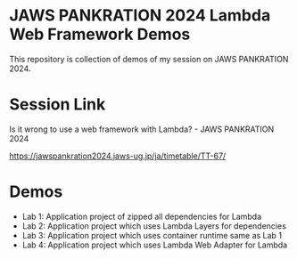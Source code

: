 # JAWS PANKRATION 2024 Lambda Web Framework Demos
This repository is collection of demos of my session on JAWS PANKRATION 2024.

# Session Link
Is it wrong to use a web framework with Lambda? - JAWS PANKRATION 2024

https://jawspankration2024.jaws-ug.jp/ja/timetable/TT-67/

# Demos
- Lab 1: Application project of zipped all dependencies for Lambda
- Lab 2: Application project which uses Lambda Layers for dependencies
- Lab 3: Application project which uses container runtime same as Lab 1
- Lab 4: Application project which uses Lambda Web Adapter for Lambda
